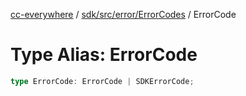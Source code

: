 [cc-everywhere](../../../../../index.md) / [sdk/src/error/ErrorCodes](../index.md) / ErrorCode

# Type Alias: ErrorCode

```ts
type ErrorCode: ErrorCode | SDKErrorCode;
```
